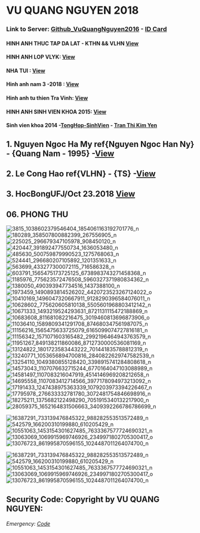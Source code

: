# VU QUANG NGUYEN 2018 
### Link to Server: [Github_VuQuangNguyen2016](https://vuquangnguyen2016.github.io/Webpage/) - [ID Card](https://github.com/vuquangnguyen2018/WebStudio/issues/12)

#### HINH ANH THUC TAP DA LAT - KTHN && VLHN [View](https://github.com/vuquangnguyen2018/WebStudio/issues/2)
<!--Track 2-->
#### HINH ANH LOP VLYK: [View](https://github.com/vuquangnguyen2018/WebStudio/issues/3)
#### NHA TUI : [View](https://github.com/vuquangnguyen2018/WebStudio/issues/7)

<!--The end-->


#### Hinh anh nam 3 -2018 : [View](https://github.com/vuquangnguyen2018/WebStudio/issues/4)
#### Hinh anh tu thien Tra Vinh: [View](https://github.com/vuquangnguyen2018/WebStudio/issues/1)
#### HINH ANH SINH VIEN KHOA 2015: [View](https://github.com/vuquangnguyen2018/WebStudio/issues/8)
#### Sinh vien khoa 2014 -[TongHop-SinhVien](https://github.com/vuquangnguyen2018/WebStudio/issues/5) - [Tran Thi Kim Yen](https://github.com/vuquangnguyen2018/WebStudio/issues/14)


## 1. Nguyen Ngoc Ha My ref{Nguyen Ngoc Han Ny} - {Quang Nam - 1995} -[View](https://github.com/vuquangnguyen2018/WebStudio/issues/13)

## 2. Le Cong Hao ref{VLHN} - {TS} -[View](https://github.com/vuquangnguyen2018/WebStudio/issues/15)
## 3. HocBongUFJ/Oct 23.2018 [View](https://github.com/vuquangnguyen2018/WebStudio/issues/16)

## 06. PHONG THU
<!--Phong Thu-->

![3815_1038602379546404_1854061163192701776_n](https://user-images.githubusercontent.com/41269309/44953734-d0cfca80-aec1-11e8-91a6-6a6a3acd39e6.jpg)
![180289_358507800882399_267556905_n](https://user-images.githubusercontent.com/41269309/44953735-d0cfca80-aec1-11e8-8305-f3d7df1c7c73.jpg)
![225025_296679347105978_908450120_n](https://user-images.githubusercontent.com/41269309/44953736-d0cfca80-aec1-11e8-991c-3e7299bbe980.jpg)
![420447_391892477550734_1636053480_n](https://user-images.githubusercontent.com/41269309/44953737-d1686100-aec1-11e8-9681-593207c86055.jpg)
![485630_500759879990523_1275768063_n](https://user-images.githubusercontent.com/41269309/44953738-d1686100-aec1-11e8-867b-8f6bc7c5cb4d.jpg)
![524441_296680207105892_1201351633_n](https://user-images.githubusercontent.com/41269309/44953739-d200f780-aec1-11e8-8a4a-28d7ad70bbc9.jpg)
![563699_433277300072115_716586328_n](https://user-images.githubusercontent.com/41269309/44953740-d200f780-aec1-11e8-816b-719dc677755a.jpg)
![603791_1565475173725125_6738983743271458368_n](https://user-images.githubusercontent.com/41269309/44953741-d2998e00-aec1-11e8-9101-eb1a74a260da.jpg)
![1185976_775623572476508_5960327371980834362_n](https://user-images.githubusercontent.com/41269309/44953742-d2998e00-aec1-11e8-92d7-89ab47bcf997.jpg)
![1380050_490393947734516_1437388100_n](https://user-images.githubusercontent.com/41269309/44953743-d3322480-aec1-11e8-866b-d15efb6aacbe.jpg)
![1973459_1490893814526202_4420723523267124022_o](https://user-images.githubusercontent.com/41269309/44953744-d3322480-aec1-11e8-87c6-75d6b5861442.jpg)
![10410169_1496047320667911_9128290396584076011_n](https://user-images.githubusercontent.com/41269309/44953745-d3cabb00-aec1-11e8-9cb7-b48f26ec3dc1.jpg)
![10628602_775620605810138_5505601968803412142_n](https://user-images.githubusercontent.com/41269309/44953746-d3cabb00-aec1-11e8-8458-1d2235b393c5.jpg)
![10671333_1493219524293631_8721131115472188869_n](https://user-images.githubusercontent.com/41269309/44953747-d4635180-aec1-11e8-90b7-27ec38543dcd.jpg)
![10683608_811681082216475_3019460813696873906_o](https://user-images.githubusercontent.com/41269309/44953748-d4635180-aec1-11e8-8bb1-d8792248a8e1.jpg)
![11036410_1589809341291708_874680347561987075_n](https://user-images.githubusercontent.com/41269309/44953749-d4fbe800-aec1-11e8-9fd0-c53012233993.jpg)
![11156216_1565475633725079_6165099074727816181_n](https://user-images.githubusercontent.com/41269309/44953750-d4fbe800-aec1-11e8-9c63-72092a895134.jpg)
![11156342_1571071603165482_2992196464943763579_n](https://user-images.githubusercontent.com/41269309/44953751-d5947e80-aec1-11e8-9bfe-1fb466b06540.jpg)
![11951267_849138211860086_8712730000536081169_n](https://user-images.githubusercontent.com/41269309/44953752-d62d1500-aec1-11e8-8c18-ac2e39962744.jpg)
![13124822_1801723583443222_701441835788812319_n](https://user-images.githubusercontent.com/41269309/44953753-d62d1500-aec1-11e8-8906-a2b06fabe0d7.jpg)
![13240771_1053656894700816_2840822629747582539_n](https://user-images.githubusercontent.com/41269309/44953754-d6c5ab80-aec1-11e8-977b-18c5fcff3760.jpg)
![13254110_1049380855128420_3398915741284808618_n](https://user-images.githubusercontent.com/41269309/44953755-d6c5ab80-aec1-11e8-9061-ca898e9cf443.jpg)
![14573043_1107076632715244_6770164047103088989_n](https://user-images.githubusercontent.com/41269309/44953756-d75e4200-aec1-11e8-9fcb-80f06fb6c522.jpg)
![14581497_1107083216047919_4514146969208212658_n](https://user-images.githubusercontent.com/41269309/44953757-d7f6d880-aec1-11e8-9302-58ba25b12f71.jpg)
![14695558_1107083412714566_3977178094973213092_n](https://user-images.githubusercontent.com/41269309/44953758-d7f6d880-aec1-11e8-89c7-9303ddc5dfb9.jpg)
![17191433_1247438975363339_1079203973394226467_n](https://user-images.githubusercontent.com/41269309/44953759-d88f6f00-aec1-11e8-953a-5883ca416baf.jpg)
![17795978_276633332781780_3072481754846698916_n](https://user-images.githubusercontent.com/41269309/44953760-d88f6f00-aec1-11e8-9522-f1bab7eb2a9b.jpg)
![18275211_1375682122498290_7051915340132217900_n](https://user-images.githubusercontent.com/41269309/44953761-d9280580-aec1-11e8-9a87-c536ee4b0adc.jpg)
![28059375_1652164831506663_3409392266786786699_n](https://user-images.githubusercontent.com/41269309/44953762-d9280580-aec1-11e8-94e8-ea0fd0e8e68b.jpg)
<!--Mai - NY-->
![16387291_733139476845322_988282553513572489_n](https://user-images.githubusercontent.com/41269309/44953786-69fee100-aec2-11e8-9644-4f25dba77b4d.jpg)
![542579_166200310199880_610205429_n](https://user-images.githubusercontent.com/41269309/44953788-7125ef00-aec2-11e8-9754-6594ec12b65f.jpg)
![10551063_1453154301627485_7633367577724690321_n](https://user-images.githubusercontent.com/41269309/44953789-71be8580-aec2-11e8-8043-8ebab23598fd.jpg)
![13063069_1069915969746926_2349971802705300417_o](https://user-images.githubusercontent.com/41269309/44953790-72571c00-aec2-11e8-91b0-a77a7896be9c.jpg)
![13076723_861995870596155_1024487011264074700_n](https://user-images.githubusercontent.com/41269309/44953791-72571c00-aec2-11e8-8b69-536841ad51ef.jpg)
<!--Mai - NY-->
![16387291_733139476845322_988282553513572489_n](https://user-images.githubusercontent.com/41269309/44953786-69fee100-aec2-11e8-9644-4f25dba77b4d.jpg)
![542579_166200310199880_610205429_n](https://user-images.githubusercontent.com/41269309/44953788-7125ef00-aec2-11e8-9754-6594ec12b65f.jpg)
![10551063_1453154301627485_7633367577724690321_n](https://user-images.githubusercontent.com/41269309/44953789-71be8580-aec2-11e8-8043-8ebab23598fd.jpg)
![13063069_1069915969746926_2349971802705300417_o](https://user-images.githubusercontent.com/41269309/44953790-72571c00-aec2-11e8-91b0-a77a7896be9c.jpg)
![13076723_861995870596155_1024487011264074700_n](https://user-images.githubusercontent.com/41269309/44953791-72571c00-aec2-11e8-8b69-536841ad51ef.jpg)



## Security Code: Copyright by VU QUANG NGUYEN:  

###### Emergency: [Code](https://github.com/vuquangnguyen2018/WebStudio/issues/12)

